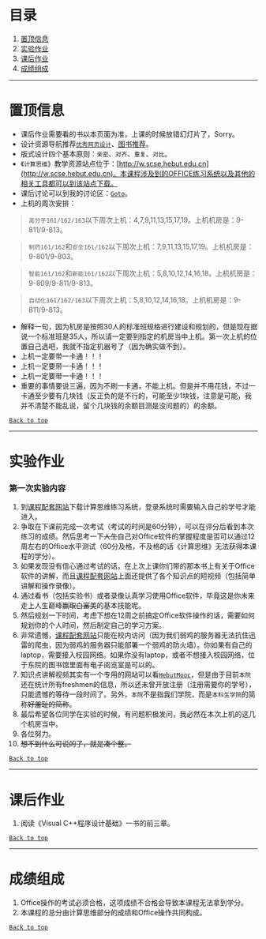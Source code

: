 # 目录
1. [置顶信息](#置顶信息)  
2. [实验作业](#实验作业)
3. [课后作业](#课后作业)
4. [成绩组成](#成绩组成)

----
# 置顶信息  

- 课后作业需要看的书以本页面为准，上课的时候放错幻灯片了，Sorry。  
- 设计资源导航推荐[`优秀网页设计`](http://hao.uisdc.com)、[图书推荐](http://hao.uisdc.com/book/)。  
- 版式设计四个基本原则：`亲密`、`对齐`、`重复`、`对比`。  
- 《`计算思维`》教学资源站点位于：[http://w.scse.hebut.edu.cn](http://w.scse.hebut.edu.cn)。本课程涉及到的OFFICE练习系统以及其他的相关工具都可以到该站点下载。  
- 课后讨论可以到我的讨论区：[`Goto`](https://github.com/liuii/guestBook/issues)。 
- 上机的周次安排：  

> `高分子161/162/163`以下周次上机：4,7,9,11,13,15,17,19。上机机房是：9-811/9-813。  

> `制药161/162`和`安全161/162`以下周次上机：7,9,11,13,15,17,19。上机机房是：9-801/9-803。  

> `智能161/162`和`新能161/162`以下周次上机：5,8,10,12,14,16,18。上机机房是：9-809/9-811/9-813。  

> `自动化161/162/163`以下周次上机：5,8,10,12,14,16,18。上机机房是：9-811/9-813。  

- 解释一句，因为机房是按照30人的标准班规格进行建设和规划的，但是现在据说一个标准班是35人，所以请一定要到指定的机房当中上机。第一次上机的位置自己选吧，我就不指定机器号了（因为确实做不到）。  
- 上机一定要带一卡通！！！  
- 上机一定要带一卡通！！！  
- 上机一定要带一卡通！！！  
- 重要的事情要说三遍，因为不刷一卡通，不能上机。但是并不用花钱，不过一卡通至少要有几块钱（反正负的是不行的，可能至少1块钱，注意是可能，我并不清楚不能乱说，留个几块钱的余额目测是没问题的）的余额。

[`Back to top`](#目录)

----
# 实验作业

### 第一次实验内容
1. 到[课程配套网站](http://w.scse.hebut.edu.cn)下载计算思维练习系统，登录系统时需要输入自己的学号才能进入。
2. 争取在下课前完成一次考试（考试的时间是60分钟），可以在评分后看到本次练习的成绩。然后思考一下~~人生~~自己对Office软件的掌握程度是否可以通过12周左右的Office水平测试（60分及格，不及格的话《计算思维》无法获得本课程的学分）。
3. 如果发现没有信心通过考试的话，在上次上课你们带的那本书上有关于Office软件的讲解，而且[课程配套网站](http://w.scse.hebut.edu.cn)上面还提供了各个知识点的短视频（包括简单讲解和操作录像）。
4. 通过看书（包括实验书）或者录像认真学习使用Office软件，毕竟这是你未来走上人生巅峰~~赢取白富美~~的基本技能呢。
5. 然后规划一下时间，考虑下想在12周之前搞定Office软件操作的话，需要如何规划你的个人时间，然后制定自己的学习方案。
6. 非常遗憾，[课程配套网站](http://w.scse.hebut.edu.cn)只能在校内访问（因为我们弱鸡的服务器无法抗住迅雷的爬虫，因为弱鸡的服务器只能部署一个弱鸡的防火墙）。你如果有自己的laptop，需要接入校园网络。如果你没有laptop，或者不想接入校园网络，位于东院的图书馆里面有电子阅览室是可以的。
7. 知识点讲解视频其实有一个专用的网站可以看[`HebutMooc`](http://hebut.xuetangx.com)，但是由于目前`本院`还在统计所有freshmen的信息，所以还未曾开放注册（注册需要你的学号），只能遗憾的等待一段时间了。另外，`本院`不是指我们学院，而是`本科生学院`的简称~~好羞耻的简称~~。
8. 最后希望各位同学在实验的时候，有问题积极发问，我必然在本次上机的这几个机房当中。
9. 各位努力。
10. ~~想不到什么可说的了，就是凑个整。~~

[`Back to top`](#目录)

----
# 课后作业  
1. 阅读《Visual C++程序设计基础》一书的前三章。  

[`Back to top`](#目录)

----
# 成绩组成   
1. Office操作的考试必须合格，这项成绩不合格会导致本课程无法拿到学分。  
2. 本课程的总分由计算思维部分的成绩和Office操作共同构成。

[`Back to top`](#目录)
